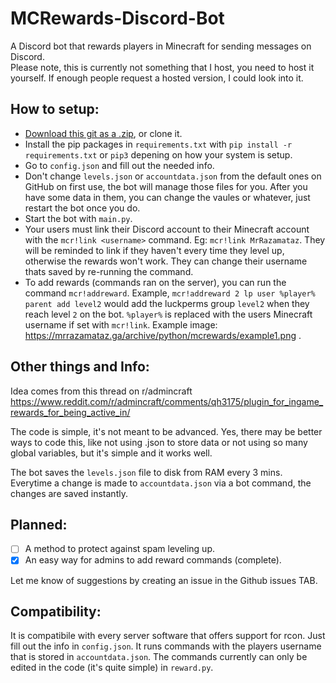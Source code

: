 # MCRewards-Discord-Bot
A Discord bot that rewards players in Minecraft for sending messages on Discord.  
Please note, this is currently not something that I host, you need to host it yourself. If enough people request a hosted version, I could look into it.  


## How to setup:
* [Download this git as a .zip](https://github.com/MrRazamataz/MCRewards-Discord-Bot/archive/refs/heads/main.zip), or clone it.
* Install the pip packages in `requirements.txt` with `pip install -r requirements.txt` or `pip3` depening on how your system is setup.
* Go to `config.json` and fill out the needed info.
* Don't change `levels.json` or `accountdata.json` from the default ones on GitHub on first use, the bot will manage those files for you. After you have some data in them, you can change the vaules or whatever, just restart the bot once you do.
* Start the bot with `main.py`.
* Your users must link their Discord account to their Minecraft account with the `mcr!link <username>` command. Eg: `mcr!link MrRazamataz`. They will be reminded to link if they haven't every time they level up, otherwise the rewards won't work. They can change their username thats saved by re-running the command.
* To add rewards (commands ran on the server), you can run the command `mcr!addreward`. Example, `mcr!addreward 2 lp user %player% parent add level2` would add the luckperms group `level2` when they reach level `2` on the bot. `%player%` is replaced with the users Minecraft username if set with `mcr!link`. Example image: https://mrrazamataz.ga/archive/python/mcrewards/example1.png .
## Other things and Info:
Idea comes from this thread on r/admincraft https://www.reddit.com/r/admincraft/comments/qh3175/plugin_for_ingame_rewards_for_being_active_in/

The code is simple, it's not meant to be advanced. Yes, there may be better ways to code this, like not using .json to store data or not using so many global variables, but it's simple and it works well.

The bot saves the `levels.json` file to disk from RAM every 3 mins.  
Everytime a change is made to `accountdata.json` via a bot command, the changes are saved instantly.  

## Planned:
- [ ] A method to protect against spam leveling up.  
- [x] An easy way for admins to add reward commands (complete).

Let me know of suggestions by creating an issue in the Github issues TAB.

## Compatibility: 
It is compatibile with every server software that offers support for rcon. Just fill out the info in `config.json`. It runs commands with the players username that is stored in `accountdata.json`. The commands currently can only be edited in the code (it's quite simple) in `reward.py`.
